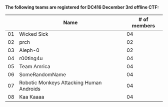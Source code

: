 **The following teams are registered for DC416 December 3rd offline CTF:**

|    | Name | # of members |
|----|------|--------------|
| 01 | Wicked Sick    | 04 |
| 02 | prch           | 02 |
| 03 | Aleph-0        | 02 |
| 04 | r00ting4u      | 04 |
| 05 | Team Amrica    | 04 |
| 06 | SomeRandomName | 04 |
| 07 | Robotic Monkeys Attacking Human Androids | 04 |
| 08 | Kaa Kaaaa      | 04 |

